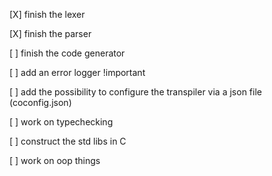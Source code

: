 [X] finish the lexer 

[X] finish the parser

[ ] finish the code generator

[ ] add an error logger !important

[ ] add the possibility to configure the transpiler via a json file (coconfig.json)

[ ] work on typechecking

[ ] construct the std libs in C

[ ] work on oop things

